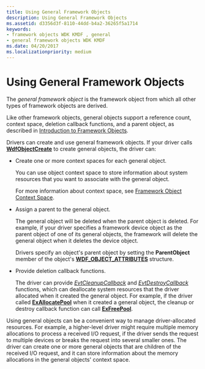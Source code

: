 ```yaml
---
title: Using General Framework Objects
description: Using General Framework Objects
ms.assetid: d3356d3f-8110-44dd-b4a2-36265f5a1714
keywords:
- framework objects WDK KMDF , general
- general framework objects WDK KMDF
ms.date: 04/20/2017
ms.localizationpriority: medium
---
```


# Using General Framework Objects


The *general framework object* is the framework object from which all other types of framework objects are derived.

Like other framework objects, general objects support a reference count, context space, deletion callback functions, and a parent object, as described in [Introduction to Framework Objects](introduction-to-framework-objects.md).

Drivers can create and use general framework objects. If your driver calls [**WdfObjectCreate**](https://docs.microsoft.com/windows-hardware/drivers/ddi/content/wdfobject/nf-wdfobject-wdfobjectcreate) to create general objects, the driver can:

-   Create one or more context spaces for each general object.

    You can use object context space to store information about system resources that you want to associate with the general object.

    For more information about context space, see [Framework Object Context Space](framework-object-context-space.md).

-   Assign a parent to the general object.

    The general object will be deleted when the parent object is deleted. For example, if your driver specifies a framework device object as the parent object of one of its general objects, the framework will delete the general object when it deletes the device object.

    Drivers specify an object's parent object by setting the **ParentObject** member of the object's [**WDF\_OBJECT\_ATTRIBUTES**](https://docs.microsoft.com/windows-hardware/drivers/ddi/content/wdfobject/ns-wdfobject-_wdf_object_attributes) structure.

-   Provide deletion callback functions.

    The driver can provide [*EvtCleanupCallback*](https://docs.microsoft.com/windows-hardware/drivers/ddi/content/wdfobject/nc-wdfobject-evt_wdf_object_context_cleanup) and [*EvtDestroyCallback*](https://docs.microsoft.com/windows-hardware/drivers/ddi/content/wdfobject/nc-wdfobject-evt_wdf_object_context_destroy) functions, which can deallocate system resources that the driver allocated when it created the general object. For example, if the driver called [**ExAllocatePool**](https://docs.microsoft.com/windows-hardware/drivers/ddi/content/wdm/nf-wdm-exallocatepool) when it created a general object, the cleanup or destroy callback function can call [**ExFreePool**](https://docs.microsoft.com/windows-hardware/drivers/ddi/content/ntddk/nf-ntddk-exfreepool).

Using general objects can be a convenient way to manage driver-allocated resources. For example, a higher-level driver might require multiple memory allocations to process a received I/O request, if the driver sends the request to multiple devices or breaks the request into several smaller ones. The driver can create one or more general objects that are children of the received I/O request, and it can store information about the memory allocations in the general objects' context space.

 

 





